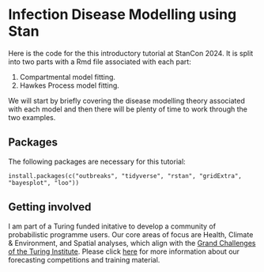 # Infection Disease Modelling using Stan
Here is the code for the this introductory tutorial at StanCon 2024. It is split into two parts with a Rmd file associated with each part:
1) Compartmental model fitting.
2) Hawkes Process model fitting.

We will start by briefly covering the disease modelling theory associated with each model and then there will be plenty of time to work through the two examples.

## Packages
The following packages are necessary for this tutorial:

```install.packages(c("outbreaks", "tidyverse", "rstan", "gridExtra", "bayesplot", "loo"))```

## Getting involved
I am part of a Turing funded initative to develop a community of probabilistic programme users. Our core areas of focus are Health, Climate & Environment, and Spatial analyses, which align with the [Grand Challenges of the Turing Institute](https://www.turing.ac.uk/research). Please click [here](https://turingppl.github.io) for more information about our forecasting competitions and training material.